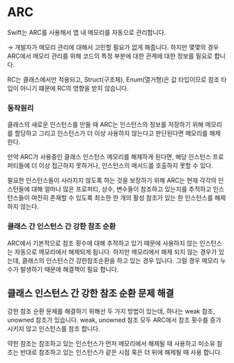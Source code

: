 # ARC

Swift는 ARC를 사용해서 앱 내 메모리를 자동으로 관리합니다.

→ 개발자가 메모리 관리에 대해서 고민할 필요가 없게 해줍니다. 하지만 몇몇의 경우 ARC에서 메모리 관리를 위해 코드의 특정 부분에 대한 관계에 대한 정보를 필요로 합니다.

RC는 클래스에서만 적용되고, Struct(구조체), Enum(열거형)은 값 타입이므로 참조 타입이 아니기 떄문에 RC의 영향을 받지 않습니다.

### 동작원리

클래스의 새로운 인스턴스를 만들 때 ARC는 인스턴스의 정보를 저장하기 위해 메모리를 할당하고 그리고 인스턴스가 더 이상 사용하지 않는다고 판단된다면 메모리를 해제 한다.

만약 ARC가 사용중인 클래스 인스턴스 메모리를 해제하게 된다면, 해당 인스턴스 프로퍼티들에 더 이상 접근하지 못하거나, 인스턴스의 메서드를 호출하지 못할 수 있다.

필요한 인스턴스들이 사라지지 않도록 하는 것을 보장하기 위해 ARC는 현재 각각의 인스턴들에 대해 얼마나 많은 프로퍼티, 상수, 변수들이 참조하고 있는지를 추적하고 인스턴스들이 여전히 존재할 수 있도록 최소한 한 개의 활성 참조가 있는 한 인스턴스를 해제하지 않는다.

### 클래스 간 인스턴스 간 강한 참조 순환

ARC에서 기본적으로 참조 횟수에 대해 추적하고 있기 때문에 사용하지 않는 인스턴스는 자동으로 메모리에서 해제되게 됩니다. 하지만 메모리에서 해제 되지 않는 경우가 있는데, 클래스의 인스턴스간 강한참조순환을 하고 있는 경우 입니다. 그럴 경우 메모리 누수가 발생하기 때문에 해결책이 필요 합니다.

## 클래스 인스턴스 간 강한 참조 순환 문제 해결

강한 참조 순환 문제를 해결하기 위해선 두 가지 방법이 있는데, 하나는 weak 참조, unowned 참조가 있습니다. weak, unowned 참조 모두 ARC에서 참조 횟수를 증가시키지 않고 인스턴스를 참조 합니다.

약한 참조는 참조하고 있는 인스턴스가 먼저 메모리에서 해제될 때 사용하고 미소유 참조는 반대로 참조하고 있는 인스턴스가 같은 시점 혹은 더 뒤에 해제될 때 사용 합니다.